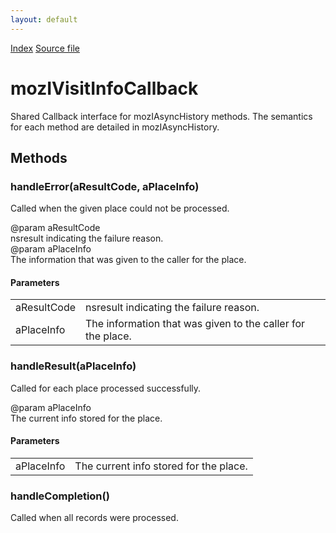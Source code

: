 ```yaml
---
layout: default
---
```

<div id='links'><a href="../index.html">Index</a>
<a href="http://dxr.mozilla.org/mozilla-central/source/toolkit/components/places/mozIAsyncHistory.idl">Source file</a>
</div>

# mozIVisitInfoCallback #
  
Shared Callback interface for mozIAsyncHistory methods. The semantics  
for each method are detailed in mozIAsyncHistory.  
  

## Methods ##

### handleError(aResultCode, aPlaceInfo) ###
  
Called when the given place could not be processed.  
  
@param aResultCode  
       nsresult indicating the failure reason.  
@param aPlaceInfo  
       The information that was given to the caller for the place.  
  

#### Parameters ####

<table>

<tr>
<td>aResultCode</td>
<td>       nsresult indicating the failure reason.  
</td>
</tr>

<tr>
<td>aPlaceInfo</td>
<td>       The information that was given to the caller for the place.  
</td>
</tr>

</table>

### handleResult(aPlaceInfo) ###
  
Called for each place processed successfully.  
  
@param aPlaceInfo  
       The current info stored for the place.  
  

#### Parameters ####

<table>

<tr>
<td>aPlaceInfo</td>
<td>       The current info stored for the place.  
</td>
</tr>

</table>

### handleCompletion() ###
  
Called when all records were processed.  
  
